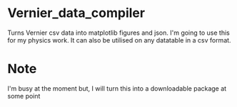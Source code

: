 # Vernier_data_compiler
Turns Vernier csv data into matplotlib figures and json. I'm going to use this for my physics work. It can also be utilised on any datatable in a csv format.
# Note
I'm busy at the moment but, I will turn this into a downloadable package at some point
